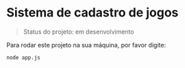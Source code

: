 <h1>Sistema de cadastro de jogos</h1>

> Status do projeto: em desenvolvimento

Para rodar este projeto na sua máquina, por favor digite:

```
node app.js
```
